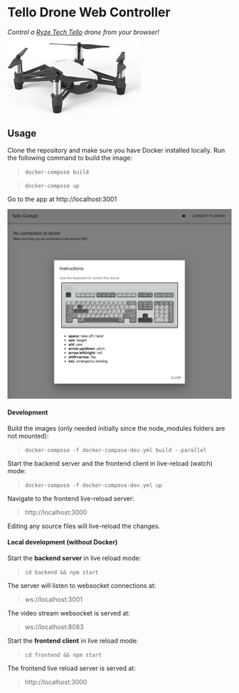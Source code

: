 
# Tello Drone Web Controller
*Control a [Ryze Tech Tello](https://www.ryzerobotics.com/tello) drone from your browser!*

<kbd><img src="https://github.com/ynnckth/tello-drone-web-controller/raw/master/assets/tello.jpg" width="300"></kbd>

## Usage
Clone the repository and make sure you have Docker installed locally.
Run the following command to build the image:
> `docker-compose build`

> `docker-compose up`

Go to the app at http://localhost:3001

<img src="https://github.com/ynnckth/tello-drone-web-controller/raw/master/assets/screenshot.png" width="800">

#### Development

Build the images (only needed initially since the node_modules folders are not mounted): 
> `docker-compose -f docker-compose-dev.yml build --parallel`

Start the backend server and the frontend client in live-reload (watch) mode:
> `docker-compose -f docker-compose-dev.yml up`

Navigate to the frontend live-reload server:
> http://localhost:3000

Editing any source files will live-reload the changes.


#### Local development (without Docker)

Start the **backend server** in live reload mode: 
> `cd backend && npm start`

The server will listen to websocket connections at:
> ws://localhost:3001

The video stream websocket is served at:
> ws://localhost:8083


Start the **frontend client** in live reload mode:
> `cd frontend && npm start` 

The frontend live reload server is served at:
> http://localhost:3000
